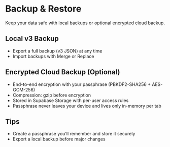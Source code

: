 # Backup & Restore

Keep your data safe with local backups or optional encrypted cloud backup.

## Local v3 Backup

- Export a full backup (v3 JSON) at any time
- Import backups with Merge or Replace

## Encrypted Cloud Backup (Optional)

- End-to-end encryption with your passphrase (PBKDF2-SHA256 + AES-GCM-256)
- Compression: gzip before encryption
- Stored in Supabase Storage with per-user access rules
- Passphrase never leaves your device and lives only in-memory per tab

## Tips

- Create a passphrase you’ll remember and store it securely
- Export a local backup before major changes
